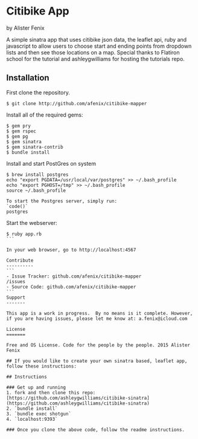 
Citibike App
========

by Alister Fenix

A simple sinatra app that uses citibike json data, the leaflet api, ruby and javascript to allow users to choose start and ending points from dropdown lists and then see those locations on a map.  Special thanks to Flatiron school for the tutorial and ashleygwilliams for hosting the tutorials repo.      

Installation
------------

First clone the repository.  
```
$ git clone http://github.com/afenix/citibike-mapper
```

Install all of the required gems:
```
$ gem pry
$ gem rspec
$ gem pg
$ gem sinatra
$ gem sinatra-contrib
$ bundle install
```

Install and start PostGres on system
```
$ brew install postgres
echo "export PGDATA=/usr/local/var/postgres" >> ~/.bash_profile
echo "export PGHOST=/tmp" >> ~/.bash_profile
source ~/.bash_profile

To start the Postgres server, simply run:
`code()`
postgres

````
Start the webserver:

````
$ ruby app.rb
```

In your web browser, go to http://localhost:4567

Contribute
----------
```
- Issue Tracker: github.com/afenix/citibike-mapper
/issues
- Source Code: github.com/afenix/citibike-mapper
```
Support
-------

This app is a work in progress.  By no means is it complete. However, if you are having issues, please let me know at: a.fenix@icloud.com

License
=======

Free and OS License. Code for the people by the people. 2015 Alister Fenix

## If you would like to create your own sinatra based, leaflet app, follow these instructions: 

## Instructions

### Get up and running
1. fork and then clone this repo: [https://github.com/ashleygwilliams/citibike-sinatra](https://github.com/ashleygwilliams/citibike-sinatra)
2. `bundle install`
3. `bundle exec shotgun`
4. `localhost:9393`

### Once you clone the above code, follow the readme instructions.
